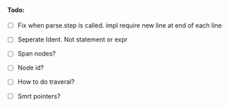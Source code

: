 #### Todo:
- [ ] Fix when parse.step is called. impl require new line at end of each line 
- [ ] Seperate Ident. Not statement or expr
- [ ] Span nodes?
- [ ] Node id?
- [ ] How to do traveral?
- [ ] Smrt pointers?


